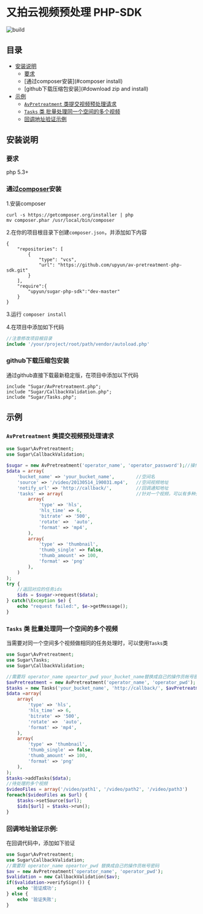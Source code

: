 # 又拍云视频预处理 PHP-SDK
![build](https://api.travis-ci.org/upyun/av-pretreatment-php-sdk.svg)
## 目录
- [安装说明](#install)
  - [要求](#require)
  - [通过composer安装](#composer install)
  - [github下载压缩包安装](#download zip and install)
- [示例](#usage)
  - [`AvPretreatment` 类提交视频预处理请求](#avpretreatment)
  - [`Tasks` 类 批量处理同一个空间的多个视频](#tasks)
  - [回调地址验证示例](#validate)

<a name="install"></a>
## 安装说明

<a name="require"></a>
### 要求
  php 5.3+

<a name="composer install"></a>
### 通过[composer](https://getcomposer.org/)安装
1.安装composer
```
curl -s https://getcomposer.org/installer | php
mv composer.phar /usr/local/bin/composer
```

2.在你的项目根目录下创建`composer.json`，并添加如下内容
```
{
    "repositories": [
        {   
            "type": "vcs",
            "url": "https://github.com/upyun/av-pretreatment-php-sdk.git"
        }   
    ],  
    "require":{
        "upyun/sugar-php-sdk":"dev-master"
    }   
}
```

3.运行 `composer install`

4.在项目中添加如下代码
```php
//注意修改项目根目录
include '/your/project/root/path/vendor/autoload.php'
```

<a name="download zip and install"></a>
### github下载压缩包安装
通过github直接下载最新稳定版，在项目中添加以下代码
```
include "Sugar/AvPretreatment.php";
include "Sugar/CallbackValidation.php";
include "Sugar/Tasks.php";
```
<a name="usage"></a>
## 示例

<a name="avpretreatment"></a>
### `AvPretreatment` 类提交视频预处理请求
```php
use Sugar\AvPretreatment;
use Sugar\CallbackValidation;

$sugar = new AvPretreatment('operator_name', 'operator_password');//操作员的帐号密码
$data = array(
    'bucket_name' => 'your_bucket_name',        //空间名
    'source' => '/video/20130514_190031.mp4',   //空间视频地址
    'notify_url' => 'http://callback/',         //回调通知地址
    'tasks' => array(                           //针对一个视频，可以有多种处理任务
        array(
            'type' => 'hls',
            'hls_time' => 6,
            'bitrate' => '500',
            'rotate' =>  'auto',
            'format' => 'mp4',
        ),
        array(
            'type' => 'thumbnail',
            'thumb_single' => false,
            'thumb_amount' => 100,
            'format' => 'png'
        ),
    )
);
try {
    //返回对应的任务ids
    $ids = $sugar->request($data);
} catch(\Exception $e) {
    echo "request failed:", $e->getMessage();
}
```

<a name="tasks"></a>
### `Tasks` 类 批量处理同一个空间的多个视频
当需要对同一个空间多个视频做相同的任务处理时，可以使用`Tasks`类
```php
use Sugar\AvPretreatment;
use Sugar\Tasks;
use Sugar\CallbackValidation;

//需要将 operator_name opeartor_pwd your_bucket_name替换成自己的操作员帐号密码和空间名
$avPretreatment = new AvPretreatment('operator_name', 'operator_pwd');
$tasks = new Tasks('your_bucket_name', 'http://callback/', $avPretreatment);
$data =array(
    array(
        'type' => 'hls',
        'hls_time' => 6,
        'bitrate' => '500',
        'rotate' =>  'auto',
        'format' => 'mp4',
    ),
    array(
        'type' => 'thumbnail',
        'thumb_single' => false,
        'thumb_amount' => 100,
        'format' => 'png'
    ),
);
$tasks->addTasks($data);
//待处理的多个视频
$videoFiles = array('/video/path1', '/video/path2', '/video/path3')
foreach($videoFiles as $url) {
    $tasks->setSource($url);
    $ids[$url] = $tasks->run();
}
```

<a name="validate"></a>
### 回调地址验证示例:
在回调代码中，添加如下验证
```php
use Sugar\AvPretreatment;
use Sugar\CallbackValidation;
//需要将 operator_name opeartor_pwd 替换成自己的操作员帐号密码
$av = new AvPretreatment('operator_name', 'operator_pwd');
$validation = new CallbackValidation($av);
if($validation->verifySign()) {
    echo '验证成功';
} else {
    echo '验证失败';
}
```

